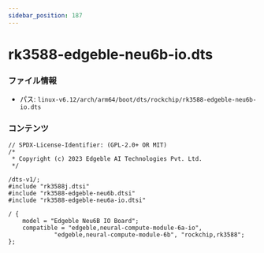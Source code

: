 ```yaml
---
sidebar_position: 187
---
```

# rk3588-edgeble-neu6b-io.dts

### ファイル情報

- パス: `linux-v6.12/arch/arm64/boot/dts/rockchip/rk3588-edgeble-neu6b-io.dts`

### コンテンツ

```dts
// SPDX-License-Identifier: (GPL-2.0+ OR MIT)
/*
 * Copyright (c) 2023 Edgeble AI Technologies Pvt. Ltd.
 */

/dts-v1/;
#include "rk3588j.dtsi"
#include "rk3588-edgeble-neu6b.dtsi"
#include "rk3588-edgeble-neu6a-io.dtsi"

/ {
	model = "Edgeble Neu6B IO Board";
	compatible = "edgeble,neural-compute-module-6a-io",
		     "edgeble,neural-compute-module-6b", "rockchip,rk3588";
};

```
